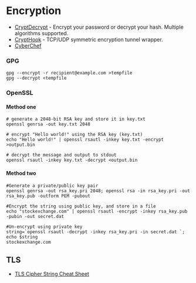 # Encryption

- [CryptDecrypt](https://github.com/Va5c0/CryptDecrypt) - Encrypt your password or decrypt your hash. Multiple algorithms supported.
- [CryptHook](https://github.com/chokepoint/CryptHook) - TCP/UDP symmetric encryption tunnel wrapper.
- [CyberChef](https://gchq.github.io/CyberChef/)

### GPG
````
gpg --encrypt -r recipient@example.com >tempfile
gpg --decrypt <tempfile
````

### OpenSSL

 #### Method one
````
# generate a 2048-bit RSA key and store it in key.txt
openssl genrsa -out key.txt 2048

# encrypt "Hello world!" using the RSA key (key.txt)
echo "Hello world!" | openssl rsautl -inkey key.txt -encrypt >output.bin

# decrypt the message and output to stdout
openssl rsautl -inkey key.txt -decrypt <output.bin
````
 #### Method two
````
#Generate a private/public key pair
openssl genrsa -out rsa_key.pri 2048; openssl rsa -in rsa_key.pri -out rsa_key.pub -outform PEM -pubout

#Encrypt the string using public key, and store in a file 
echo "stockexchange.com" | openssl rsautl -encrypt -inkey rsa_key.pub -pubin -out secret.dat

#Un-encrypt using private key
string=`openssl rsautl -decrypt -inkey rsa_key.pri -in secret.dat `; echo $string
stockexchange.com
````

## TLS
- [TLS Cipher String Cheat Sheet](https://github.com/OWASP/CheatSheetSeries/blob/master/cheatsheets/TLS_Cipher_String_Cheat_Sheet.md)
